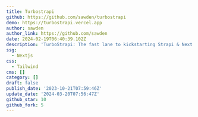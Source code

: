 ```yaml
---
title: Turbostrapi
github: https://github.com/sawden/turbostrapi
demo: https://turbostrapi.vercel.app
author: sawden
author_link: https://github.com/sawden
date: 2024-02-19T06:40:39.102Z
description: 'TurboStrapi: The fast lane to kickstarting Strapi & Next.js projects.'
ssg:
  - Nextjs
css:
  - Tailwind
cms: []
category: []
draft: false
publish_date: '2023-10-21T07:59:46Z'
update_date: '2024-03-20T07:56:47Z'
github_star: 10
github_fork: 5
---
```


